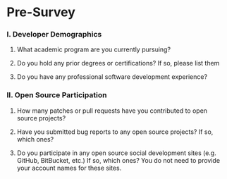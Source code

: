 #  Pre-Survey

### I. Developer Demographics

1. What academic program are you currently pursuing?

2. Do you hold any prior degrees or certifications?  If so, please list them

3. Do you have any professional software development experience?


### II. Open Source Participation

1. How many patches or pull requests have you contributed to open source projects?

2. Have you submitted bug reports to any open source projects?  If so, which
   ones?

3. Do you participate in any open source social development sites (e.g. GitHub,
   BitBucket, etc.)  If so, which ones? You do not need to provide your account
   names for these sites.
